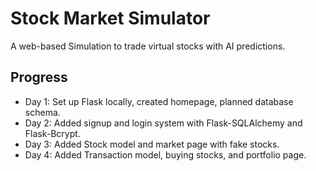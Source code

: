 # Stock Market Simulator
A web-based Simulation to trade virtual stocks with AI predictions.

## Progress
- Day 1: Set up Flask locally, created homepage, planned database schema.
- Day 2: Added signup and login system with Flask-SQLAlchemy and Flask-Bcrypt.
- Day 3: Added Stock model and market page with fake stocks.
- Day 4: Added Transaction model, buying stocks, and portfolio page.